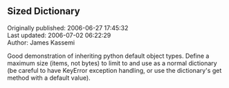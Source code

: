 ## Sized Dictionary  
Originally published: 2006-06-27 17:45:32  
Last updated: 2006-07-02 06:22:29  
Author: James Kassemi  
  
Good demonstration of inheriting python default object types. Define a maximum size (items, not bytes) to limit to and use as a normal dictionary (be careful to have KeyError exception handling, or use the dictionary's get method with a default value).